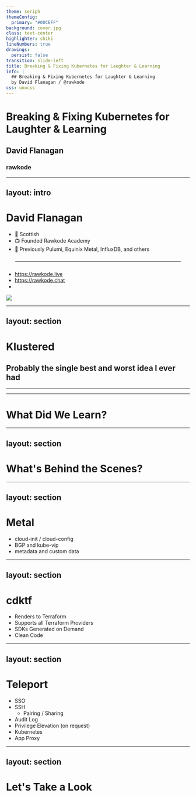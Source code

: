 ```yaml
---
theme: seriph
themeConfig:
  primary: "#00CEFF"
background: cover.jpg
class: text-center
highlighter: shiki
lineNumbers: true
drawings:
  persist: false
transition: slide-left
title: Breaking & Fixing Kubernetes for Laughter & Learning
info: |
  ## Breaking & Fixing Kubernetes for Laughter & Learning
  by David Flanagan / @rawkode
css: unocss
---
```


# Breaking & Fixing Kubernetes for Laughter & Learning

## David Flanagan

### <carbon-logo-twitter /> rawkode

---
layout: intro
---

# David Flanagan

- 🏴󠁧󠁢󠁳󠁣󠁴󠁿 Scottish
- 📺 Founded Rawkode Academy
- 💼 Previously Pulumi, Equinix Metal, InfluxDB, and others

<hr style="margin: 25px" />

- <carbon-logo-youtube /> https://rawkode.live
- <carbon-logo-discord /> https://rawkode.chat
- <carbon-logo-github /> <carbon-logo-twitter /> <carbon-logo-linkedin />

<img src="https://pbs.twimg.com/profile_images/1633768056424914945/HQUiW_k6_400x400.jpg" class="rounded-full w-40 abs-tr mt-16 mr-12"/>

---
layout: section
---

# Klustered

## Probably the single best and worst idea I ever had

---

<Youtube id="IWz1XJnOR_g"  width="100%" height="100%"/>

---

# What Did We Learn?

---
layout: section
---

# What's Behind the Scenes?

---
layout: section
---

# Metal

- cloud-init / cloud-config
- BGP and kube-vip
- metadata and custom data

---
layout: section
---

# cdktf

- Renders to Terraform
- Supports all Terraform Providers
- SDKs Generated on Demand
- Clean Code

---
layout: section
---

# Teleport

- SSO
- SSH
  - Pairing / Sharing
- Audit Log
- Privilege Elevation (on request)
- Kubernetes
- App Proxy

---
layout: section
---

# Let's Take a Look
